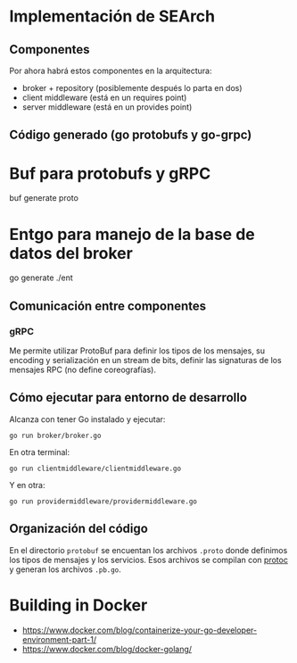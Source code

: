 # Implementación de SEArch

## Componentes

Por ahora habrá estos componentes en la arquitectura:

- broker + repository (posiblemente después lo parta en dos)
- client middleware (está en un requires point)
- server middleware (está en un provides point)

## Código generado (go protobufs y go-grpc)

# Buf para protobufs y gRPC

  buf generate proto

# Entgo para manejo de la base de datos del broker

  go generate ./ent


## Comunicación entre componentes

### gRPC 

Me permite utilizar ProtoBuf para definir los tipos de los mensajes, su encoding y serialización en un stream de bits, definir las signaturas de los mensajes RPC (no define coreografías).


## Cómo ejecutar para entorno de desarrollo

Alcanza con tener Go instalado y ejecutar:

    go run broker/broker.go

En otra terminal:


    go run clientmiddleware/clientmiddleware.go


Y en otra:


    go run providermiddleware/providermiddleware.go


## Organización del código


En el directorio `protobuf` se encuentan los archivos `.proto` donde definimos los tipos de mensajes y los servicios. Esos archivos se compilan con [protoc](https://developers.google.com/protocol-buffers/docs/overview) y generan los archivos `.pb.go`.


# Building in Docker

- https://www.docker.com/blog/containerize-your-go-developer-environment-part-1/
- https://www.docker.com/blog/docker-golang/
